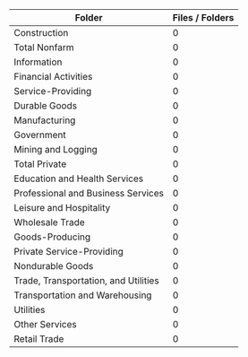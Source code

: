 | Folder                               |   Files / Folders |
|--------------------------------------|-------------------|
| Construction                         |                 0 |
| Total Nonfarm                        |                 0 |
| Information                          |                 0 |
| Financial Activities                 |                 0 |
| Service-Providing                    |                 0 |
| Durable Goods                        |                 0 |
| Manufacturing                        |                 0 |
| Government                           |                 0 |
| Mining and Logging                   |                 0 |
| Total Private                        |                 0 |
| Education and Health Services        |                 0 |
| Professional and Business Services   |                 0 |
| Leisure and Hospitality              |                 0 |
| Wholesale Trade                      |                 0 |
| Goods-Producing                      |                 0 |
| Private Service-Providing            |                 0 |
| Nondurable Goods                     |                 0 |
| Trade, Transportation, and Utilities |                 0 |
| Transportation and Warehousing       |                 0 |
| Utilities                            |                 0 |
| Other Services                       |                 0 |
| Retail Trade                         |                 0 |